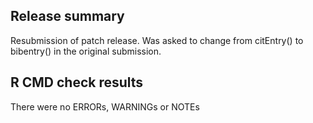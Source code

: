 ## Release summary

Resubmission of patch release. Was asked to change from citEntry() to bibentry()
in the original submission.

## R CMD check results
There were no ERRORs, WARNINGs or NOTEs
